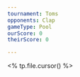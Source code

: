 ```yaml
---
tournament: Toms
opponents: Clap
gameType: Pool
ourScore: 0
theirScore: 0

---
```








<% tp.file.cursor() %>

